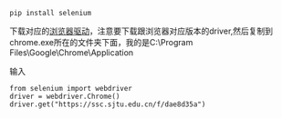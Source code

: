 ``
pip install selenium
``

下载对应的[浏览器驱动](https://npm.taobao.org/mirrors/chromedriver/)，注意要下载跟浏览器对应版本的driver,然后复制到chrome.exe所在的文件夹下面，我的是C:\Program Files\Google\Chrome\Application

输入
```
from selenium import webdriver
driver = webdriver.Chrome()
driver.get("https://ssc.sjtu.edu.cn/f/dae8d35a")
```
